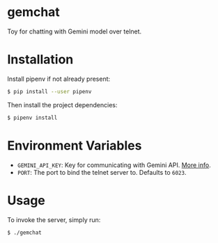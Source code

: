 # gemchat

Toy for chatting with Gemini model over telnet.

# Installation

Install pipenv if not already present:

```sh
$ pip install --user pipenv
```

Then install the project dependencies:

```sh
$ pipenv install
```

# Environment Variables

- `GEMINI_API_KEY`: Key for communicating with Gemini API. [More info](https://ai.google.dev/gemini-api/docs/api-key).
- `PORT`: The port to bind the telnet server to. Defaults to `6023`.

# Usage

To invoke the server, simply run:

```sh
$ ./gemchat
```
